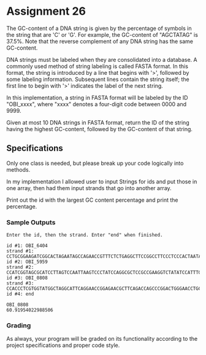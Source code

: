 # Assignment 26

The GC-content of a DNA string is given by the percentage of symbols in the string that are 'C' or 'G'. For example, the GC-content of "AGCTATAG" is 37.5%. Note that the reverse complement of any DNA string has the same GC-content.

DNA strings must be labeled when they are consolidated into a database. A commonly used method of string labeling is called FASTA format. In this format, the string is introduced by a line that begins with '>', followed by some labeling information. Subsequent lines contain the string itself; the first line to begin with '>' indicates the label of the next string.

In this implementation, a string in FASTA format will be labeled by the ID "OBI\_xxxx", where "xxxx" denotes a four-digit code between 0000 and 9999.

Given at most 10 DNA strings in FASTA format, return the ID of the string having the highest GC-content, followed by the GC-content of that string.

## Specifications

Only one class is needed, but please break up your code logically into methods.

In my implementation I allowed user to input Strings for ids and put those in one array, then had them input strands that go into another array.

Print out the id with the largest GC content percentage and print the percentage.

### Sample Outputs

```
Enter the id, then the strand. Enter "end" when finished.

id #1: OBI_6404
strand #1: CCTGCGGAAGATCGGCACTAGAATAGCCAGAACCGTTTCTCTGAGGCTTCCGGCCTTCCCTCCCACTAATAATTCTGAGG
id #2: OBI_5959
strand #2: CCATCGGTAGCGCATCCTTAGTCCAATTAAGTCCCTATCCAGGCGCTCCGCCGAAGGTCTATATCCATTTGTCAGCAGACACGC
id #3: OBI_0808
strand #3: CCACCCTCGTGGTATGGCTAGGCATTCAGGAACCGGAGAACGCTTCAGACCAGCCCGGACTGGGAACCTGCGGGCAGTAGGTGGAAT
id #4: end

OBI_0808
60.91954022988506
```

### Grading

As always, your program will be graded on its functionality according to the project specifications and proper code style.
